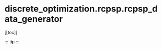 # discrete_optimization.rcpsp.rcpsp_data_generator

[[toc]]

::: tip
<skdecide-summary></skdecide-summary>
:::

